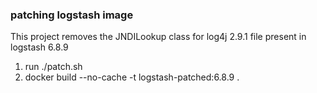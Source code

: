 ### patching logstash image
This project removes the JNDILookup class for log4j 2.9.1 file present in logstash 6.8.9

1. run ./patch.sh
2. docker build --no-cache -t logstash-patched:6.8.9 .


